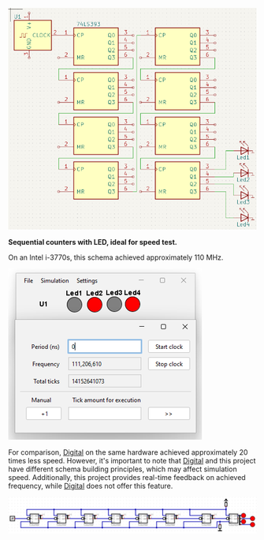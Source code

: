![Sequential counters with LED](img/KiCad.png)

**Sequential counters with LED, ideal for speed test.**

On an Intel i-3770s, this schema achieved approximately 110 MHz.

![img.png](img/result.png)

For comparison, [Digital](https://github.com/hneemann/Digital) on the same hardware achieved approximately 20 times less speed. However, it's important to note
that [Digital](https://github.com/hneemann/Digital) and this project have different schema building principles, which may affect simulation speed. Additionally, this
project provides real-time feedback on achieved frequency, while [Digital](https://github.com/hneemann/Digital) does not offer this feature.

![Digital](img/digital.png)
